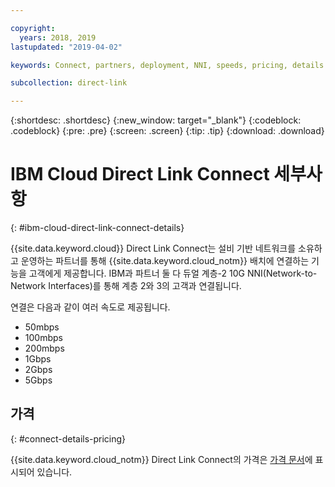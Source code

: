 ```yaml
---

copyright:
  years: 2018, 2019
lastupdated: "2019-04-02"

keywords: Connect, partners, deployment, NNI, speeds, pricing, details

subcollection: direct-link

---
```


{:shortdesc: .shortdesc}
{:new_window: target="_blank"}
{:codeblock: .codeblock}
{:pre: .pre}
{:screen: .screen}
{:tip: .tip}
{:download: .download}

# IBM Cloud Direct Link Connect 세부사항
{: #ibm-cloud-direct-link-connect-details}

{{site.data.keyword.cloud}} Direct Link Connect는 설비 기반 네트워크를 소유하고 운영하는 파트너를 통해 {{site.data.keyword.cloud_notm}} 배치에 연결하는 기능을 고객에게 제공합니다. IBM과 파트너 둘 다 듀얼 계층-2 10G NNI(Network-to-Network Interfaces)를 통해 계층 2와 3의 고객과 연결됩니다.

연결은 다음과 같이 여러 속도로 제공됩니다.

* 50mbps
* 100mbps
* 200mbps
* 1Gbps
* 2Gbps
* 5Gbps

## 가격
{: #connect-details-pricing}

{{site.data.keyword.cloud_notm}} Direct Link Connect의 가격은 [가격 문서](/docs/infrastructure/direct-link?topic=direct-link-pricing-for-direct-link-connect)에 표시되어 있습니다.

